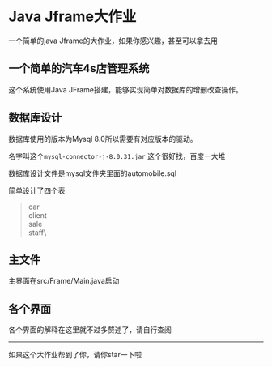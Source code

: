 # Java Jframe大作业
一个简单的java Jframe的大作业，如果你感兴趣，甚至可以拿去用
## 一个简单的汽车4s店管理系统
这个系统使用Java JFrame搭建，能够实现简单对数据库的增删改查操作。
## 数据库设计
数据库使用的版本为Mysql 8.0所以需要有对应版本的驱动。

名字叫这个`mysql-connector-j-8.0.31.jar`
这个很好找，百度一大堆

数据库设计文件是mysql文件夹里面的automobile.sql

简单设计了四个表
>car\
>client\
>sale\
>staff\
## 主文件
主界面在src/Frame/Main.java启动
## 各个界面
各个界面的解释在这里就不过多赘述了，请自行查阅
****
如果这个大作业帮到了你，请你star一下啦
